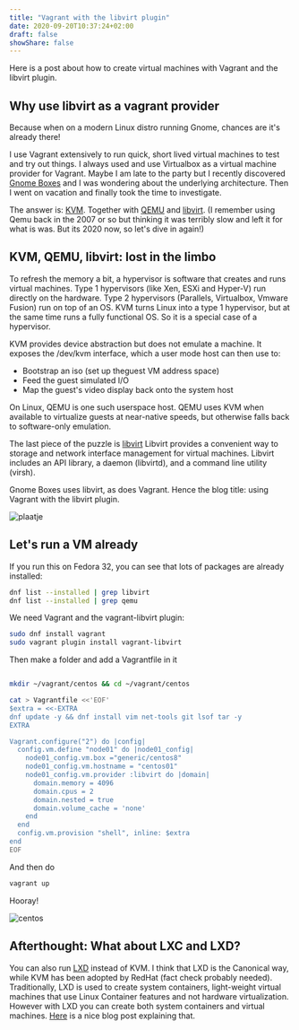 ```yaml
---
title: "Vagrant with the libvirt plugin"
date: 2020-09-20T10:37:24+02:00
draft: false
showShare: false
---
```


Here is a post about how to create virtual machines with Vagrant and the libvirt plugin.

## Why use libvirt as a vagrant provider
Because when on a modern Linux distro running Gnome, chances are it's already there!

I use Vagrant extensively to run quick, short lived virtual machines to test and try out things. I always used and use Virtualbox as a virtual machine provider for Vagrant.
Maybe I am late to the party but I recently discovered [Gnome Boxes](https://help.gnome.org/users/gnome-boxes/stable/supported-protocols.html.en) and I was wondering about the underlying architecture. Then I went on vacation and finally took the time to investigate.

The answer is: [KVM](https://en.wikipedia.org/wiki/Kernel-based_Virtual_Machine). Together with [QEMU](https://wiki.qemu.org/Main_Page) and [libvirt](https://libvirt.org/).
(I remember using Qemu back in the 2007 or so but thinking it was terribly slow and left it for what is was. But its 2020 now, so let's dive in again!)

## KVM, QEMU, libvirt: lost in the limbo

To refresh the memory a bit, a hypervisor is software that creates and runs virtual machines. Type 1 hypervisors (like Xen, ESXi and Hyper-V) run directly on the hardware. Type 2 hypervisors (Parallels, Virtualbox, Vmware Fusion) run on top of an OS.  KVM turns Linux into a type 1 hypervisor, but at the same time runs a fully functional OS. So it is a special case of a hypervisor.

KVM provides device abstraction but does not emulate a machine. It exposes the /dev/kvm interface, which a user mode host can then use to:
 * Bootstrap an iso (set up theguest VM address space)
 * Feed the guest simulated I/O
 * Map the guest's video display back onto the system host

On Linux, QEMU is one such userspace host. QEMU uses KVM when available to virtualize guests at near-native speeds, but otherwise falls back to software-only emulation.

The last piece of the puzzle is [libvirt](https://wiki.libvirt.org/page/FAQ#What_is_libvirt.3F)
Libvirt provides a convenient way to storage and network interface management for virtual machines. Libvirt includes an API library, a daemon (libvirtd), and a command line utility (virsh).

Gnome Boxes uses libvirt, as does Vagrant. Hence the blog title: using Vagrant with the libvirt plugin.

![plaatje](/kvm.jpg)


## Let's run a VM already

If you run this on Fedora 32, you can see that lots of packages are already installed:

```sh
dnf list --installed | grep libvirt
dnf list --installed | grep qemu
```

We need Vagrant and the vagrant-libvirt plugin:

```sh
sudo dnf install vagrant
sudo vagrant plugin install vagrant-libvirt
```

Then make a folder and add a Vagrantfile in it

```sh

mkdir ~/vagrant/centos && cd ~/vagrant/centos

cat > Vagrantfile <<'EOF'
$extra = <<-EXTRA
dnf update -y && dnf install vim net-tools git lsof tar -y
EXTRA

Vagrant.configure("2") do |config|
  config.vm.define "node01" do |node01_config|
    node01_config.vm.box ="generic/centos8"
    node01_config.vm.hostname = "centos01"
    node01_config.vm.provider :libvirt do |domain|
      domain.memory = 4096
      domain.cpus = 2
      domain.nested = true
      domain.volume_cache = 'none'
    end
  end
  config.vm.provision "shell", inline: $extra
end
EOF
```

And then do

```sh
vagrant up
```

Hooray!

![centos](/vagrant-centos.png)

## Afterthought: What about LXC and LXD?

You can also run [LXD](https://linuxcontainers.org/lxd/) instead of KVM. I think that LXD is the Canonical way, while KVM has been adopted by RedHat (fact check probably needed).
Traditionally, LXD is used to create system containers, light-weight virtual machines that use Linux Container features and not hardware virtualization.
However with LXD you can create both system containers and virtual machines. [Here](https://www.cyberciti.biz/faq/how-to-install-setup-lxd-on-fedora-linux/) is a nice blog post explaining that. 
